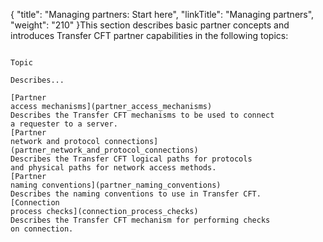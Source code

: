 {
    "title": "Managing  partners: Start here",
    "linkTitle": "Managing partners",
    "weight": "210"
}This section describes basic partner concepts and introduces Transfer
CFT partner capabilities in the following topics:

```

Topic

Describes...

[Partner
access mechanisms](partner_access_mechanisms)
Describes the Transfer CFT mechanisms to be used to connect
a requester to a server.
[Partner
network and protocol connections](partner_network_and_protocol_connections)
Describes the Transfer CFT logical paths for protocols
and physical paths for network access methods.
[Partner
naming conventions](partner_naming_conventions)
Describes the naming conventions to use in Transfer CFT.
[Connection
process checks](connection_process_checks)
Describes the Transfer CFT mechanism for performing checks
on connection.
```
